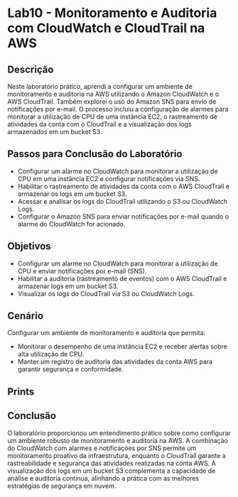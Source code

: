 # Lab10 - Monitoramento e Auditoria com CloudWatch e CloudTrail na AWS

## Descrição

Neste laboratório prático, aprendi a configurar um ambiente de monitoramento e auditoria na AWS utilizando o Amazon CloudWatch e o AWS CloudTrail. Também explorei o uso do Amazon SNS para envio de notificações por e-mail. O processo incluiu a configuração de alarmes para monitorar a utilização de CPU de uma instância EC2, o rastreamento de atividades da conta com o CloudTrail e a visualização dos logs armazenados em um bucket S3.

## Passos para Conclusão do Laboratório

- Configurar um alarme no CloudWatch para monitorar a utilização de CPU em uma instância EC2 e configurar notificações via SNS.
- Habilitar o rastreamento de atividades da conta com o AWS CloudTrail e armazenar os logs em um bucket S3.
- Acessar e analisar os logs do CloudTrail utilizando o S3 ou CloudWatch Logs.
- Configurar o Amazon SNS para enviar notificações por e-mail quando o alarme do CloudWatch for acionado.

## Objetivos

- Configurar um alarme no CloudWatch para monitorar a utilização de CPU e enviar notificações por e-mail (SNS).
- Habilitar a auditoria (rastreamento de eventos) com o AWS CloudTrail e armazenar logs em um bucket S3.
- Visualizar os logs do CloudTrail via S3 ou CloudWatch Logs.

## Cenário

Configurar um ambiente de monitoramento e auditoria que permita:
- Monitorar o desempenho de uma instância EC2 e receber alertas sobre alta utilização de CPU.
- Manter um registro de auditoria das atividades da conta AWS para garantir segurança e conformidade.

## Prints


## Conclusão

O laboratório proporcionou um entendimento prático sobre como configurar um ambiente robusto de monitoramento e auditoria na AWS. A combinação do CloudWatch com alarmes e notificações por SNS permite um monitoramento proativo da infraestrutura, enquanto o CloudTrail garante a rastreabilidade e segurança das atividades realizadas na conta AWS. A visualização dos logs em um bucket S3 complementa a capacidade de análise e auditoria contínua, alinhando a prática com as melhores estratégias de segurança em nuvem.
